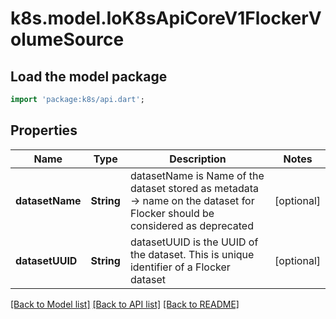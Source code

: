 # k8s.model.IoK8sApiCoreV1FlockerVolumeSource

## Load the model package
```dart
import 'package:k8s/api.dart';
```

## Properties
Name | Type | Description | Notes
------------ | ------------- | ------------- | -------------
**datasetName** | **String** | datasetName is Name of the dataset stored as metadata -> name on the dataset for Flocker should be considered as deprecated | [optional] 
**datasetUUID** | **String** | datasetUUID is the UUID of the dataset. This is unique identifier of a Flocker dataset | [optional] 

[[Back to Model list]](../README.md#documentation-for-models) [[Back to API list]](../README.md#documentation-for-api-endpoints) [[Back to README]](../README.md)


